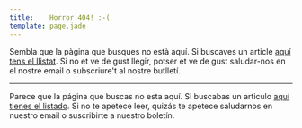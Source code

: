 ```yaml
---
title:    Horror 404! :-(
template: page.jade
---
```


Sembla que la pàgina que busques no està aquí. Si buscaves un article [aquí tens el llistat](/). Si no et ve de gust llegir, potser et ve de gust saludar-nos en el nostre email o subscriure't al nostre butlletí.

---

Parece que la página que buscas no esta aquí. Si buscabas un articulo [aquí tienes el listado](/). Si no te apetece leer, quizás te apetece saludarnos en nuestro email o suscribirte a nuestro boletín.